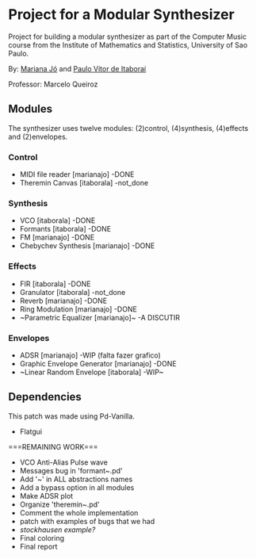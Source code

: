 # Project for a Modular Synthesizer

Project for building a modular synthesizer as part of the Computer Music course from the Institute of Mathematics and Statistics, University of Sao Paulo.

By: [Mariana Jó](http://github.com/marianajo) and [Paulo Vitor de Itaboraí](http://github.com/itaborala)

Professor: Marcelo Queiroz

## Modules
The synthesizer uses twelve modules: (2)control, (4)synthesis, (4)effects and (2)envelopes.

### Control
* MIDI file reader [marianajo] -DONE
* Theremin Canvas [itaborala] -not_done

### Synthesis
* VCO [itaborala] -DONE
* Formants [itaborala] -DONE
* FM [marianajo] -DONE
* Chebychev Synthesis [marianajo] -DONE

### Effects
* FIR [itaborala] -DONE
* Granulator [itaborala] -not_done
* Reverb [marianajo] -DONE
* Ring Modulation [marianajo] -DONE
* ~Parametric Equalizer [marianajo]~ -A DISCUTIR

### Envelopes
* ADSR [marianajo] -WIP (falta fazer grafico)
* Graphic Envelope Generator [marianajo] -DONE
* ~Linear Random Envelope [itaborala] -WIP~

## Dependencies
This patch was made using Pd-Vanilla.
- Flatgui


===REMAINING WORK===

* VCO Anti-Alias Pulse wave
* Messages bug  in 'formant~.pd'
* Add '~' in ALL abstractions names
* Add a bypass option in all modules
* Make ADSR plot
* Organize 'theremin~.pd'
* Comment the whole implementation
* patch with examples of bugs that we had
* *stockhausen example?*
* Final coloring 
* Final report
